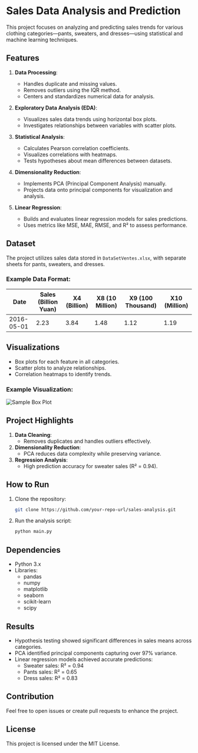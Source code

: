 # Sales Data Analysis and Prediction

This project focuses on analyzing and predicting sales trends for various clothing categories—pants, sweaters, and dresses—using statistical and machine learning techniques.

## Features

1. **Data Processing**:
   - Handles duplicate and missing values.
   - Removes outliers using the IQR method.
   - Centers and standardizes numerical data for analysis.

2. **Exploratory Data Analysis (EDA)**:
   - Visualizes sales data trends using horizontal box plots.
   - Investigates relationships between variables with scatter plots.

3. **Statistical Analysis**:
   - Calculates Pearson correlation coefficients.
   - Visualizes correlations with heatmaps.
   - Tests hypotheses about mean differences between datasets.

4. **Dimensionality Reduction**:
   - Implements PCA (Principal Component Analysis) manually.
   - Projects data onto principal components for visualization and analysis.

5. **Linear Regression**:
   - Builds and evaluates linear regression models for sales predictions.
   - Uses metrics like MSE, MAE, RMSE, and R² to assess performance.

## Dataset

The project utilizes sales data stored in `DataSetVentes.xlsx`, with separate sheets for pants, sweaters, and dresses.

### Example Data Format:
| Date       | Sales (Billion Yuan) | X4 (Billion) | X8 (10 Million) | X9 (100 Thousand) | X10 (Million) |
|------------|----------------------|--------------|------------------|-------------------|----------------|
| 2016-05-01 | 2.23                | 3.84         | 1.48            | 1.12              | 1.19           |

## Visualizations

- Box plots for each feature in all categories.
- Scatter plots to analyze relationships.
- Correlation heatmaps to identify trends.

### Example Visualization:
![Sample Box Plot](output_8_0.png)

## Project Highlights

1. **Data Cleaning**:
   - Removes duplicates and handles outliers effectively.
2. **Dimensionality Reduction**:
   - PCA reduces data complexity while preserving variance.
3. **Regression Analysis**:
   - High prediction accuracy for sweater sales (R² = 0.94).

## How to Run

1. Clone the repository:
   ```bash
   git clone https://github.com/your-repo-url/sales-analysis.git
   ```
2. Run the analysis script:
   ```bash
   python main.py
   ```

## Dependencies

- Python 3.x
- Libraries:
  - pandas
  - numpy
  - matplotlib
  - seaborn
  - scikit-learn
  - scipy

## Results

- Hypothesis testing showed significant differences in sales means across categories.
- PCA identified principal components capturing over 97% variance.
- Linear regression models achieved accurate predictions:
  - Sweater sales: R² = 0.94
  - Pants sales: R² = 0.65
  - Dress sales: R² = 0.83

## Contribution

Feel free to open issues or create pull requests to enhance the project.

## License

This project is licensed under the MIT License.
